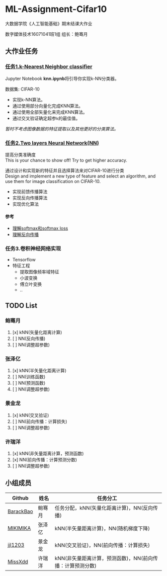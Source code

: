 # ML-Assignment-Cifar10    

大数据学院《人工智能基础》期末结课大作业     

数字媒体技术16071041班1组 组长：鲍骞月    

## 大作业任务  

### [任务1.k-Nearest Neighbor classifier](knn-classification)

Jupyter Notebook **knn.ipynb**将引导你实现k-NN分类器。

数据集: CIFAR-10

- 实现k-NN算法。
- 通过使用部分向量化完成KNN算法。
- 通过使用全部矢量化来完成KNN算法。
- 通过交叉验证确定超参`k`的最佳值。

*暂时不考虑图像数据的特征提取以及其他更好的分类算法。*

### [任务2.Two layers Neural Network(NN)](nn-classification)  

提高分类准确度   
This is your chance to show off! Try to get higher accuracy.

通过设计和实现新的特征并且选择算法来对CIFAR-10进行分类   
Design and implement a new type of feature and select an algorithm, and use them for image classification on CIFAR-10.   

* 实现前馈传播算法   
* 实现反向传播算法   
* 实现优化算法      

#### 参考    

* [理解softmax和softmax loss](https://blog.csdn.net/u014380165/article/details/77284921)    
* [理解反向传播](https://blog.csdn.net/u014380165/article/details/71181256)    

### 任务3.卷积神经网络实现  

* Tensorflow    
* 特征工程   
    * 提取图像频率域特征   
    * 小波变换   
    * 傅立叶变换     
    * ..      

## TODO List  

### 鲍骞月   
1. [x] kNN(矢量化距离计算)   
2. [ ] NN(反向传播)   
3. [ ] NN(调整超参数)            

### 张泽亿   
1. [x] kNN(半矢量化距离计算)    
2. [ ] NN(训练函数)      
3. [ ] NN(预测函数)   
4. [ ] NN(调整超参数)      

### 景金龙    
1. [x] kNN(交叉验证)    
2. [ ] NN(前向传播：计算损失)    
3. [ ] NN(调整超参数)      

### 许瑞洋    
1. [x] kNN(非矢量距离计算，预测函数)    
2. [x] NN(前向传播：计算预测分数)     
3. [ ] NN(调整超参数)       


## 小组成员

| Github                                             | 姓名   | 任务分工                      |
| -------------------------------------------------- | ------ | ----------------------------- |
| [BarackBao](https://github.com/shentibeitaokongle) | 鲍骞月 | 任务分配，kNN(矢量化距离计算)，NN(反向传播)    |
| [MIKIMIKA](<https://github.com/MIKIMIKA>)          | 张泽亿 | kNN(半矢量距离计算)，NN(随机梯度下降)          |
| [jjl1203](<https://github.com/jjl1203>)            | 景金龙 | kNN(交叉验证)，NN(前向传播：计算损失)                  |
| [MissXdd](<https://github.com/MissXdd>)            | 许瑞洋 | kNN(非矢量距离计算，预测函数)，NN(前向传播：计算预测分数)           |


